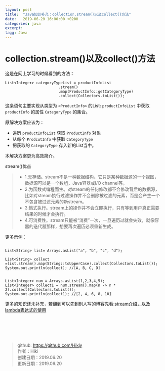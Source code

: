```yaml
---
layout: post
title:  "Java知识补充：collection.stream()以及collect()方法"
date:   2019-06-20 16:00:00 +0200
categories: java
excerpt: 
tagg: Java
---
```


# collection.stream()以及collect()方法

这是在网上学习的时候看到的方法：

```
List<Integer> categoryTypeList = productInfoList
                        .stream()
                        .map(ProductInfo::getCategoryType)
                        .collect(Collectors.toList());
```

这条语句主要实现从类型为 `<ProductInfo>` 的List: `productInfoList` 中获取 `productInfo` 的属性 `CategoryType` 的集合。

原解决方案应该为：
- 遍历 `productInfoList` 获取 `ProductInfo` 对象
- 从每个 `ProdcutInfo` 中获取 `CategoryType`
- 把获取的 `CategoryType` 存入新的List当中。

本解决方案更为高效简介。

stream()优点
>
> - 1.无存储。stream不是一种数据结构，它只是某种数据源的一个视图，数据源可以是一个数组，Java容器或I/O channel等。
> - 2.为函数式编程而生。对stream的任何修改都不会修改背后的数据源，比如对stream执行过滤操作并不会删除被过滤的元素，而是会产生一个不包含被过滤元素的新stream。
> - 3.惰式执行。stream上的操作并不会立即执行，只有等到用户真正需要结果的时候才会执行。
> - 4.可消费性。stream只能被“消费”一次，一旦遍历过就会失效，就像容器的迭代器那样，想要再次遍历必须重新生成。

更多示例：
```

List<String> list= Arrays.asList("a", "b", "c", "d");

List<String> collect =list.stream().map(String::toUpperCase).collect(Collectors.toList());
System.out.println(collect); //[A, B, C, D]


List<Integer> num = Arrays.asList(1,2,3,4,5);
List<Integer> collect1 = num.stream().map(n -> n * 2).collect(Collectors.toList());
System.out.println(collect1); //[2, 4, 6, 8, 10]
```
更多的知识还未补充，若翻到可以先到别人写的博客先看:[stream介绍，以及lambda表达式的使用](https://blog.csdn.net/lidai352710967/article/details/82496783)

<br /><br /><br /><br />
> github: https://github.com/Hikiy  
> 作者：Hiki  
> 创建日期：2019.06.20  
> 更新日期：2019.06.20
